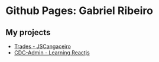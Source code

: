 # Github Pages: Gabriel Ribeiro

## My projects
* [Trades - JSCangaceiro](https://ribeirogab.github.io/jscangaceiro/)
* [CDC-Admin - Learning Reactjs](https://ribeirogab.github.io/cdc-admin/)
